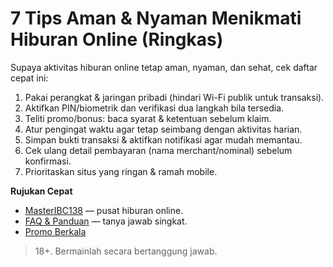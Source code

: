 # 7 Tips Aman & Nyaman Menikmati Hiburan Online (Ringkas)

Supaya aktivitas hiburan online tetap aman, nyaman, dan sehat, cek daftar cepat ini:

1) Pakai perangkat & jaringan pribadi (hindari Wi-Fi publik untuk transaksi).  
2) Aktifkan PIN/biometrik dan verifikasi dua langkah bila tersedia.  
3) Teliti promo/bonus: baca syarat & ketentuan sebelum klaim.  
4) Atur pengingat waktu agar tetap seimbang dengan aktivitas harian.  
5) Simpan bukti transaksi & aktifkan notifikasi agar mudah memantau.  
6) Cek ulang detail pembayaran (nama merchant/nominal) sebelum konfirmasi.  
7) Prioritaskan situs yang ringan & ramah mobile.

**Rujukan Cepat**
- [MasterIBC138](https://masteribc138.com/) — pusat hiburan online.  
- [FAQ & Panduan](https://masteribc138.com/faq) — tanya jawab singkat.  
- [Promo Berkala](https://masteribc138.com/promo)

> 18+. Bermainlah secara bertanggung jawab.
